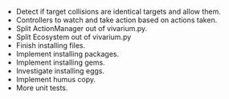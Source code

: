 * Detect if target collisions are identical targets and allow them.
* Controllers to watch and take action based on actions taken.
* Split ActionManager out of vivarium.py.
* Split Ecosystem out of vivarium.py
* Finish installing files.
* Implement installing packages.
* Implement installing gems.
* Investigate installing eggs.
* Implement humus copy.
* More unit tests.
